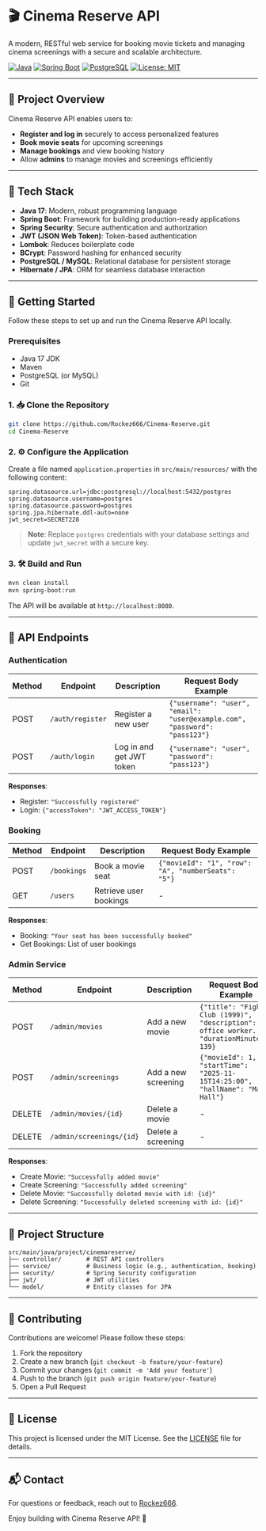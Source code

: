 
# 🎬 Cinema Reserve API

A modern, RESTful web service for booking movie tickets and managing cinema screenings with a secure and scalable architecture.

[![Java](https://img.shields.io/badge/Java-17-blue)](https://www.oracle.com/java/) 
[![Spring Boot](https://img.shields.io/badge/Spring%20Boot-3.1.0-brightgreen)](https://spring.io/projects/spring-boot) 
[![PostgreSQL](https://img.shields.io/badge/PostgreSQL-16-blue)](https://www.postgresql.org/) 
[![License: MIT](https://img.shields.io/badge/License-MIT-yellow.svg)](https://opensource.org/licenses/MIT)

---

## 📌 Project Overview

Cinema Reserve API enables users to:
- **Register and log in** securely to access personalized features
- **Book movie seats** for upcoming screenings
- **Manage bookings** and view booking history
- Allow **admins** to manage movies and screenings efficiently

---

## 🧰 Tech Stack

- **Java 17**: Modern, robust programming language
- **Spring Boot**: Framework for building production-ready applications
- **Spring Security**: Secure authentication and authorization
- **JWT (JSON Web Token)**: Token-based authentication
- **Lombok**: Reduces boilerplate code
- **BCrypt**: Password hashing for enhanced security
- **PostgreSQL / MySQL**: Relational database for persistent storage
- **Hibernate / JPA**: ORM for seamless database interaction

---

## 🚀 Getting Started

Follow these steps to set up and run the Cinema Reserve API locally.

### Prerequisites
- Java 17 JDK
- Maven
- PostgreSQL (or MySQL)
- Git

### 1. 📥 Clone the Repository
```bash
git clone https://github.com/Rockez666/Cinema-Reserve.git
cd Cinema-Reserve
```

### 2. ⚙️ Configure the Application
Create a file named `application.properties` in `src/main/resources/` with the following content:
```properties
spring.datasource.url=jdbc:postgresql://localhost:5432/postgres
spring.datasource.username=postgres
spring.datasource.password=postgres
spring.jpa.hibernate.ddl-auto=none
jwt_secret=SECRET228
```
> **Note**: Replace `postgres` credentials with your database settings and update `jwt_secret` with a secure key.

### 3. 🛠️ Build and Run
```bash
mvn clean install
mvn spring-boot:run
```
The API will be available at `http://localhost:8080`.

---

## 📡 API Endpoints

### Authentication
| Method | Endpoint              | Description                | Request Body Example                          |
|--------|-----------------------|----------------------------|----------------------------------------------|
| POST   | `/auth/register`      | Register a new user        | `{"username": "user", "email": "user@example.com", "password": "pass123"}` |
| POST   | `/auth/login`         | Log in and get JWT token   | `{"username": "user", "password": "pass123"}` |

**Responses**:
- Register: `"Successfully registered"`
- Login: `{"accessToken": "JWT_ACCESS_TOKEN"}`

### Booking
| Method | Endpoint              | Description                | Request Body Example                          |
|--------|-----------------------|----------------------------|----------------------------------------------|
| POST   | `/bookings`           | Book a movie seat          | `{"movieId": "1", "row": "A", "numberSeats": "5"}` |
| GET    | `/users`              | Retrieve user bookings     | -                                            |

**Responses**:
- Booking: `"Your seat has been successfully booked"`
- Get Bookings: List of user bookings

### Admin Service
| Method | Endpoint                     | Description                | Request Body Example                          |
|--------|------------------------------|----------------------------|----------------------------------------------|
| POST   | `/admin/movies`              | Add a new movie            | `{"title": "Fight Club (1999)", "description": "An office worker...", "durationMinutes": 139}` |
| POST   | `/admin/screenings`          | Add a new screening        | `{"movieId": 1, "startTime": "2025-11-15T14:25:00", "hallName": "Main Hall"}` |
| DELETE | `/admin/movies/{id}`         | Delete a movie             | -                                            |
| DELETE | `/admin/screenings/{id}`     | Delete a screening         | -                                            |

**Responses**:
- Create Movie: `"Successfully added movie"`
- Create Screening: `"Successfully added screening"`
- Delete Movie: `"Successfully deleted movie with id: {id}"`
- Delete Screening: `"Successfully deleted screening with id: {id}"`

---

## 📂 Project Structure
```
src/main/java/project/cinemareserve/
├── controller/       # REST API controllers
├── service/          # Business logic (e.g., authentication, booking)
├── security/         # Spring Security configuration
├── jwt/              # JWT utilities
└── model/            # Entity classes for JPA
```

---

## 🤝 Contributing
Contributions are welcome! Please follow these steps:
1. Fork the repository
2. Create a new branch (`git checkout -b feature/your-feature`)
3. Commit your changes (`git commit -m 'Add your feature'`)
4. Push to the branch (`git push origin feature/your-feature`)
5. Open a Pull Request

---

## 📜 License
This project is licensed under the MIT License. See the [LICENSE](LICENSE) file for details.

---

## 📬 Contact
For questions or feedback, reach out to [Rockez666](https://github.com/Rockez666).

Enjoy building with Cinema Reserve API! 🍿
